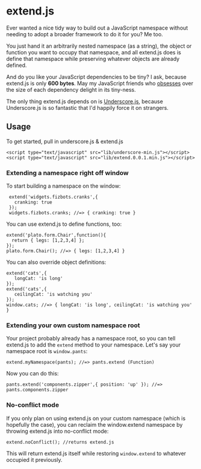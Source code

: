 # extend.js

Ever wanted a nice tidy way to build out a JavaScript namespace without needing to adopt a broader framework to do it for you? Me too.

You just hand it an arbitrarily nested namespace (as a string), the object or function you want to occupy that namespace, and all extend.js does is define that namespace while preserving whatever objects are already defined.

And do you like your JavaScript dependencies to be tiny? I ask, because extend.js is only **600 bytes**. May my JavaScript friends who [obsesses](http://twitter.com/dmosher/status/73158951235108866) over the size of each dependency delight in its tiny-ness.

The only thing extend.js depends on is [Underscore.js](http://documentcloud.github.com/underscore/), because Underscore.js is so fantastic that I'd happily force it on strangers.

## Usage

To get started, pull in underscore.js & extend.js

    <script type="text/javascript" src="lib/underscore-min.js"></script>
    <script type="text/javascript" src="lib/extend.0.0.1.min.js"></script>

### Extending a namespace right off window

To start building a namespace on the window:

     extend('widgets.fizbots.cranks',{
       cranking: true
     });
     widgets.fizbots.cranks; //=> { cranking: true }

You can use extend.js to define functions, too:

    extend('plato.form.Chair',function(){
      return { legs: [1,2,3,4] };
    }); 
    plato.form.Chair(); //=> { legs: [1,2,3,4] }

You can also override object definitions:

    extend('cats',{
       longCat: 'is long'
    });
    extend('cats',{
       ceilingCat: 'is watching you'
    });
    window.cats; //=> { longCat: 'is long', ceilingCat: 'is watching you' }

### Extending your own custom namespace root

Your project probably already has a namespace root, so you can tell extend.js to add the `extend` method to your namespace. Let's say your namespace root is `window.pants`:

    extend.myNamespace(pants); //=> pants.extend (Function)

Now you can do this:

    pants.extend('components.zipper',{ position: 'up' }); //=> pants.components.zipper 

### No-conflict mode

If you only plan on using extend.js on your custom namespace (which is hopefully the case), you can reclaim the window.extend namespace by throwing extend.js into no-conflict mode:

    extend.noConflict(); //returns extend.js 

This will return extend.js itself while restoring `window.extend` to whatever occupied it previously.